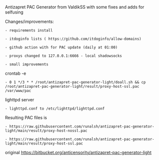 Antizapret PAC Generator from ValdikSS with some fixes and adds for selfusing

Changes/improvements:

    - requirements install

    - itdoginfo lists ( https://github.com/itdoginfo/allow-domains)

    - github action with for PAC update (daily at 01:00)

    - proxys changed to 127.0.0.1:6666 - local shadowsocks

    - small improvements

crontab -e

    - 0 1 */3 * * /root/antizapret-pac-generator-light/doall.sh && cp /root/antizapret-pac-generator-light/result/proxy-host-ssl.pac /var/www/pac

lighttpd server

    - lighttpd.conf to /etc/lighttpd/lighttpd.conf

Resulting PAC files is

    - https://raw.githubusercontent.com/runalsh/antizapret-pac-generator-light/main/result/proxy-host-nossl.pac

    - https://raw.githubusercontent.com/runalsh/antizapret-pac-generator-light/main/result/proxy-host-ssl.pac


original https://bitbucket.org/anticensority/antizapret-pac-generator-light